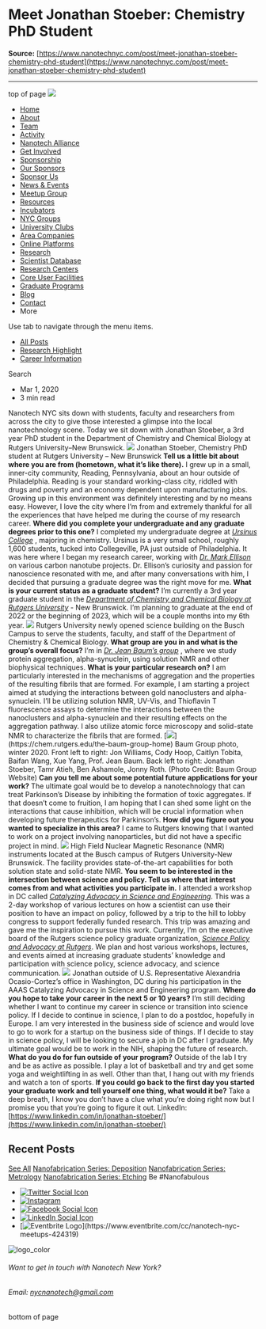 # Meet Jonathan Stoeber: Chemistry PhD Student

**Source:** [https://www.nanotechnyc.com/post/meet-jonathan-stoeber-chemistry-phd-student](https://www.nanotechnyc.com/post/meet-jonathan-stoeber-chemistry-phd-student)

---

top of page
[![](https://static.wixstatic.com/media/08758d_7d20c73eab55413cb85b9725de9dddc7~/v1/fill/w_160,h_44,al_c,q_85,usm_0.66_1.00_0.01,enc_avif,quality_auto/)](https://www.nanotechnyc.com)
* [Home](https://www.nanotechnyc.com)
* [About](https://www.nanotechnyc.com/about)
* [Team](https://www.nanotechnyc.com/team)
* [Activity](https://www.nanotechnyc.com/activity)
* [Nanotech Alliance](https://www.nanotechnyc.com/nanotech-alliance)
* [Get Involved](https://www.nanotechnyc.com/get-involved)
* [Sponsorship](https://www.nanotechnyc.com/copy-of-sponsorship)
* [Our Sponsors](https://www.nanotechnyc.com/copy-of-our-sponsors)
* [Sponsor Us](https://www.nanotechnyc.com/sponsor)
* [News & Events](https://www.nanotechnyc.com/newsevents)
* [Meetup Group](https://www.nanotechnyc.com/meetup-group)
* [Resources](https://www.nanotechnyc.com/resources)
* [Incubators](https://www.nanotechnyc.com/incubators)
* [NYC Groups](https://www.nanotechnyc.com/nyc-groups)
* [University Clubs](https://www.nanotechnyc.com/university-clubs)
* [Area Companies](https://www.nanotechnyc.com/nyc-area-companies)
* [Online Platforms](https://www.nanotechnyc.com/online-platforms)
* [Research](https://www.nanotechnyc.com/nyc-research)
* [Scientist Database](https://www.nanotechnyc.com/scientistdatabase)
* [Research Centers](https://www.nanotechnyc.com/research-centers)
* [Core User Facilities](https://www.nanotechnyc.com/coreuserfacilities)
* [Graduate Programs](https://www.nanotechnyc.com/graduateprograms)
* [Blog](https://www.nanotechnyc.com/blog)
* [Contact](https://www.nanotechnyc.com/contact)
* More

Use tab to navigate through the menu items.
* [All Posts](https://www.nanotechnyc.com/blog)
* [Research Highlight](https://www.nanotechnyc.com/blog/categories/research-highlight)
* [Career Information](https://www.nanotechnyc.com/blog/categories/career-information)

Search

* Mar 1, 2020
* 3 min read

Nanotech NYC sits down with students, faculty and researchers from across the city to give those interested a glimpse into the local nanotechnology scene. Today we sit down with Jonathan Stoeber, a 3rd year PhD student in the Department of Chemistry and Chemical Biology at Rutgers University–New Brunswick.
![](https://static.wixstatic.com/media/08758d_23718cabafb24550818f0b2af0ee79ff~/v1/fill/w_740,h_416,al_c,q_80,usm_0.66_1.00_0.01,enc_avif,quality_auto/08758d_23718cabafb24550818f0b2af0ee79ff~)
Jonathan Stoeber, Chemistry PhD student at Rutgers University – New Brunswick
**Tell us a little bit about where you are from (hometown, what it’s like there).**
I grew up in a small, inner-city community, Reading, Pennsylvania, about an hour outside of Philadelphia. Reading is your standard working-class city, riddled with drugs and poverty and an economy dependent upon manufacturing jobs. Growing up in this environment was definitely interesting and by no means easy. However, I love the city where I’m from and extremely thankful for all the experiences that have helped me during the course of my research career.
**Where did you complete your undergraduate and any graduate degrees prior to this one?**
I completed my undergraduate degree at [_Ursinus College_](https://www.ursinus.edu/) , majoring in chemistry. Ursinus is a very small school, roughly 1,600 students, tucked into Collegeville, PA just outside of Philadelphia. It was here where I began my research career, working with [_Dr. Mark Ellison_](https://www.ursinus.edu/live/profiles/70-mark-ellison) on various carbon nanotube projects. Dr. Ellison’s curiosity and passion for nanoscience resonated with me, and after many conversations with him, I decided that pursuing a graduate degree was the right move for me.
**What is your current status as a graduate student?**
I’m currently a 3rd year graduate student in the [_Department of Chemistry and Chemical Biology at Rutgers University_](https://chem.rutgers.edu/) - New Brunswick. I’m planning to graduate at the end of 2022 or the beginning of 2023, which will be a couple months into my 6th year.
![](https://static.wixstatic.com/media/08758d_fc9e6a965c9a42e88e609d25a2bc3a5e~/v1/fill/w_49,h_28,al_c,q_85,usm_0.66_1.00_0.01,blur_2,enc_avif,quality_auto/08758d_fc9e6a965c9a42e88e609d25a2bc3a5e~)
Rutgers University newly opened science building on the Busch Campus to serve the students, faculty, and staff of the Department of Chemistry & Chemical Biology.
**What group are you in and what is the group’s overall focus?**
I’m in [_Dr. Jean Baum’s group_](https://chem.rutgers.edu/the-baum-group-home) , where we study protein aggregation, alpha-synuclein, using solution NMR and other biophysical techniques.
**What is your particular research on?**
I am particularly interested in the mechanisms of aggregation and the properties of the resulting fibrils that are formed. For example, I am starting a project aimed at studying the interactions between gold nanoclusters and alpha-synuclein. I’ll be utilizing solution NMR, UV-Vis, and Thioflavin T fluorescence assays to determine the interactions between the nanoclusters and alpha-synuclein and their resulting effects on the aggregation pathway. I also utilize atomic force microscopy and solid-state NMR to characterize the fibrils that are formed.
[![](https://static.wixstatic.com/media/08758d_b776a1b91ecf4f2ca9ce761e9fb4e3c9~/v1/fill/w_49,h_28,al_c,q_85,usm_0.66_1.00_0.01,blur_2,enc_avif,quality_auto/08758d_b776a1b91ecf4f2ca9ce761e9fb4e3c9~)](https://chem.rutgers.edu/the-baum-group-home)
Baum Group photo, winter 2020. Front left to right: Jon Williams, Cody Hoop, Caitlyn Tobita, Baifan Wang, Xue Yang, Prof. Jean Baum. Back left to right: Jonathan Stoeber, Tamr Atieh, Ben Ashamole, Jonny Roth. (Photo Credit: Baum Group Website)
**Can you tell me about some potential future applications for your work?**
The ultimate goal would be to develop a nanotechnology that can treat Parkinson’s Disease by inhibiting the formation of toxic aggregates. If that doesn’t come to fruition, I am hoping that I can shed some light on the interactions that cause inhibition, which will be crucial information when developing future therapeutics for Parkinson’s.
**How did you figure out you wanted to specialize in this area?**
I came to Rutgers knowing that I wanted to work on a project involving nanoparticles, but did not have a specific project in mind.
![](https://static.wixstatic.com/media/08758d_b643a4736803449895f328dcd93d00a1~/v1/fill/w_49,h_28,al_c,q_85,usm_0.66_1.00_0.01,blur_2,enc_avif,quality_auto/08758d_b643a4736803449895f328dcd93d00a1~)
High Field Nuclear Magnetic Resonance (NMR) instruments located at the Busch campus of Rutgers University-New Brunswick. The facility provides state-of-the-art capabilities for both solution state and solid-state NMR.
**You seem to be interested in the intersection between science and policy. Tell us where that interest comes from and what activities you participate in.**
I attended a workshop in DC called [_Catalyzing Advocacy in Science and Engineering_](https://www.aaas.org/programs/catalyzing-advocacy-in-science-and-engineering). This was a 2-day workshop of various lectures on how a scientist can use their position to have an impact on policy, followed by a trip to the hill to lobby congress to support federally funded research. This trip was amazing and gave me the inspiration to pursue this work. Currently, I’m on the executive board of the Rutgers science policy graduate organization, [_Science Policy and Advocacy at Rutgers_](https://scipolru.com/). We plan and host various workshops, lectures, and events aimed at increasing graduate students’ knowledge and participation with science policy, science advocacy, and science communication.
![](https://static.wixstatic.com/media/08758d_44d58675136b4384a15b6834ee71d0ff~/v1/fill/w_147,h_83,al_c,q_80,usm_0.66_1.00_0.01,blur_2,enc_avif,quality_auto/08758d_44d58675136b4384a15b6834ee71d0ff~)
Jonathan outside of U.S. Representative Alexandria Ocasio-Cortez’s office in Washington, DC during his participation in the AAAS Catalyzing Advocacy in Science and Engineering program.
**Where do you hope to take your career in the next 5 or 10 years?**
I’m still deciding whether I want to continue my career in science or transition into science policy. If I decide to continue in science, I plan to do a postdoc, hopefully in Europe. I am very interested in the business side of science and would love to go to work for a startup on the business side of things. If I decide to stay in science policy, I will be looking to secure a job in DC after I graduate. My ultimate goal would be to work in the NIH, shaping the future of research.
**What do you do for fun outside of your program?**
Outside of the lab I try and be as active as possible. I play a lot of basketball and try and get some yoga and weightlifting in as well. Other than that, I hang out with my friends and watch a ton of sports.
**If you could go back to the first day you started your graduate work and tell yourself one thing, what would it be?**
Take a deep breath, I know you don’t have a clue what you’re doing right now but I promise you that you’re going to figure it out.
LinkedIn: [https://www.linkedin.com/in/jonathan-stoeber/](https://www.linkedin.com/in/jonathan-stoeber/)
## Recent Posts
[See All](https://www.nanotechnyc.com/blog)
[](https://www.nanotechnyc.com/post/nanofabrication-series-deposition)
[Nanofabrication Series: Deposition](https://www.nanotechnyc.com/post/nanofabrication-series-deposition)
[](https://www.nanotechnyc.com/post/nanofabrication-series-metrology)
[Nanofabrication Series: Metrology](https://www.nanotechnyc.com/post/nanofabrication-series-metrology)
[](https://www.nanotechnyc.com/post/nanofabrication-series-etching)
[Nanofabrication Series: Etching](https://www.nanotechnyc.com/post/nanofabrication-series-etching)
Be #Nanofabulous 
* [![Twitter Social Icon](https://static.wixstatic.com/media//v1/fill/w_54,h_54,al_c,q_85,usm_0.66_1.00_0.01,enc_avif,quality_auto/)](https://twitter.com/NanotechNyc)
* [![Instagram](https://static.wixstatic.com/media//v1/fill/w_54,h_54,al_c,q_85,usm_0.66_1.00_0.01,enc_avif,quality_auto/)](https://www.instagram.com/nanotechnyc/)
* [![Facebook Social Icon](https://static.wixstatic.com/media//v1/fill/w_54,h_54,al_c,q_85,usm_0.66_1.00_0.01,enc_avif,quality_auto/)](https://www.facebook.com/nanotechnyc)
* [![LinkedIn Social Icon](https://static.wixstatic.com/media//v1/fill/w_54,h_54,al_c,q_85,usm_0.66_1.00_0.01,enc_avif,quality_auto/)](https://www.linkedin.com/groups/8780846/)
* [![Eventbrite Logo](https://static.wixstatic.com/media/08758d_75b6daeef3bc494cb920f81e048cb219~/v1/fill/w_54,h_54,al_c,q_85,usm_0.66_1.00_0.01,enc_avif,quality_auto/08758d_75b6daeef3bc494cb920f81e048cb219~)](https://www.eventbrite.com/cc/nanotech-nyc-meetups-424319)

![logo_color ](https://static.wixstatic.com/media/08758d_c84849ec3f6a4cf69d3dee3ba6a67d0d~/v1/fill/w_101,h_51,al_c,q_85,usm_0.66_1.00_0.01,enc_avif,quality_auto/logo_color%)
###### Want to get in touch with Nanotech New York?
###### Email: nycnanotech@gmail.com
bottom of page